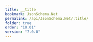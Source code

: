 ```yaml
---
title: __title
bookmark: JsonSchema.Net
permalink: /api/JsonSchema.Net/:title/
folder: true
order: "10.01"
version: "7.0.0"
---
```

